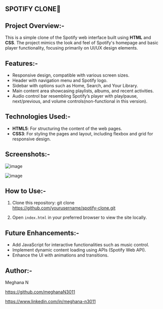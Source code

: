 ## SPOTIFY CLONE🎵

## Project Overview:-

This is a simple clone of the Spotify web interface built using **HTML** and **CSS**. The project mimics the look and feel of Spotify's homepage and basic player functionality, focusing primarily on UI/UX design elements.

## Features:-

- Responsive design, compatible with various screen sizes.
- Header with navigation menu and Spotify logo.
- Sidebar with options such as Home, Search, and Your Library.
- Main content area showcasing playlists, albums, and recent activities.
- Audio control bar resembling Spotify’s player with play/pause, next/previous, and volume controls(non-functional in this version).

## Technologies Used:-

- **HTML5**: For structuring the content of the web pages.
- **CSS3**: For styling the pages and layout, including flexbox and grid for responsive design.

## Screenshots:-

![image](https://github.com/user-attachments/assets/2873c12f-76a7-477c-821e-9da01ea35de4)

![image](https://github.com/user-attachments/assets/e7c660b1-fc02-4e47-8bb6-d2fcb7a24699)

## How to Use:-

1. Clone this repository: git clone https://github.com/yourusername/spotify-clone.git
  
3. Open `index.html` in your preferred browser to view the site locally.

## Future Enhancements:-

- Add JavaScript for interactive functionalities such as music control.
- Implement dynamic content loading using APIs (Spotify Web API).
- Enhance the UI with animations and transitions.

## Author:-
  
  Meghana N

  https://github.com/meghanaN3011

  https://www.linkedin.com/in/meghana-n3011
